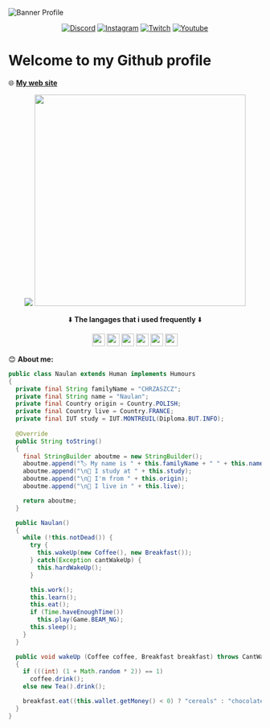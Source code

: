 ![Banner Profile](https://eapi.pcloud.com/getpubthumb?code=XZmubJZO3RLKrQ4bwSiOupYtRg78SzGx3N7&linkpassword=undefined&size=1918x378&crop=0&type=auto)

<p align="center">
<a href="https://discord.gg/yEvBg8CPaM"><img alt="Discord" src="https://img.shields.io/badge/Discord-7289DA?style=for-the-badge&logo=discord&logoColor=white"></a>
<a href="https://www.instagram.com/naulan.chrzaszcz/"><img alt="Instagram" src="https://img.shields.io/badge/Instagram-E4405F?style=for-the-badge&logo=instagram&logoColor=white"></a>
<a href="https://www.twitch.tv/NaulaN_CHRZdev"><img alt="Twitch" src="https://img.shields.io/badge/Twitch-9146FF?style=for-the-badge&logo=twitch&logoColor=white"></a>
<a href="https://www.youtube.com/channel/UCbl4AHVket_DNhBzQG56f7w"><img alt="Youtube" src="https://img.shields.io/badge/YouTube-FF0000?style=for-the-badge&logo=youtube&logoColor=white"></a>
</p>
  
<h1>Welcome to my Github profile</h1>

🌐 __[My web site](https://www.chrz-development.fr)__

<p align="center">
  <img src="https://github-readme-stats.vercel.app/api/top-langs/?username=NaulaN&layout=compact&count_private=true&theme=gruvbox)](https://github.com/NaulaN/github-readme-stats">
  <img src="https://github-readme-stats.vercel.app/api?username=NaulaN&show_icons=true&theme=radical" width="420">
</p>

<p align="center">⬇️ <b>The langages that i used frequently</b> ⬇️</p>

<p align="center"><code><img src="https://developer.asustor.com/uploadIcons/0020_999_1596443479_JAVA.png" width="25" height="25"></code>
<code><img src="https://upload.wikimedia.org/wikipedia/commons/thumb/c/c3/Python-logo-notext.svg/1200px-Python-logo-notext.svg.png" width="25" height="25"></code>
<code><img src="https://upload.wikimedia.org/wikipedia/commons/thumb/6/61/HTML5_logo_and_wordmark.svg/512px-HTML5_logo_and_wordmark.svg.png" width="25" height="25"></code>
<code><img src="https://upload.wikimedia.org/wikipedia/commons/d/d5/CSS3_logo_and_wordmark.svg" width="25" height="25"></code>
<code><img src="https://upload.wikimedia.org/wikipedia/commons/9/99/Unofficial_JavaScript_logo_2.svg" width="25" height="25"></code>
<code><img src="https://upload.wikimedia.org/wikipedia/commons/2/29/Postgresql_elephant.svg" width="25" height="25"></code>
</p>

😊 **About me:**
```java
public class Naulan extends Human implements Humours 
{
  private final String familyName = "CHRZASZCZ";
  private final String name = "Naulan";
  private final Country origin = Country.POLISH;
  private final Country live = Country.FRANCE;
  private final IUT study = IUT.MONTREUIL(Diploma.BUT.INFO);
  
  @Override
  public String toString()
  {
    final StringBuilder aboutme = new StringBuilder();
    aboutme.append("🏷️ My name is " + this.familyName + " " + this.name);
    aboutme.append("\n💼 I study at " + this.study);
    aboutme.append("\n📍 I'm from " + this.origin);
    aboutme.append("\n🏡 I live in " + this.live);

    return aboutme;
  }

  public Naulan() 
  {
    while (!this.notDead()) {
      try {
        this.wakeUp(new Coffee(), new Breakfast());
      } catch(Exception cantWakeUp) {
	  	this.hardWakeUp();
	  }

      this.work();
      this.learn();
      this.eat();
	  if (Time.haveEnoughTime())
	  	this.play(Game.BEAM_NG);
      this.sleep();
    }
  }

  public void wakeUp (Coffee coffee, Breakfast breakfast) throws CantWakeUp
  {
    if (((int) (1 + Math.random * 2)) == 1)
      coffee.drink();
    else new Tea().drink();

    breakfast.eat((this.wallet.getMoney() < 0) ? "cereals" : "chocolate bread");
  }
}
```
